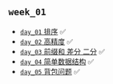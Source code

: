 ## `week_01`
- [`day_01` 排序](https://github.com/cherry77-cloud/Rookie2025_04/blob/main/week_01/day_01.md) ✅
- [`day_02` 高精度](https://github.com/cherry77-cloud/Rookie2025_04/blob/main/week_01/day_02.md) ✅
- [`day_03` 前缀和 差分 二分](https://github.com/cherry77-cloud/Rookie2025_04/blob/main/week_01/day_03.md) ✅
- [`day_04` 简单数据结构](https://github.com/cherry77-cloud/Rookie2025_04/blob/main/week_01/day_04.md) ✅
- [`day_05` 背包问题](https://github.com/cherry77-cloud/Rookie2025_04/blob/main/week_01/day_05.md) ✅

